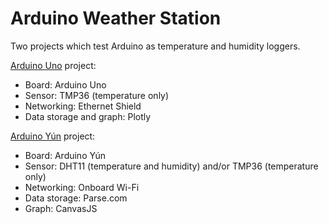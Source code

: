 # Arduino Weather Station

Two projects which test Arduino as temperature and humidity loggers.

[Arduino Uno](./uno/) project:
- Board: Arduino Uno
- Sensor: TMP36 (temperature only)
- Networking: Ethernet Shield
- Data storage and graph: Plotly

[Arduino Yún](./yun/) project:
- Board: Arduino Yún
- Sensor: DHT11 (temperature and humidity) and/or TMP36 (temperature only)
- Networking: Onboard Wi-Fi
- Data storage: Parse.com
- Graph: CanvasJS
